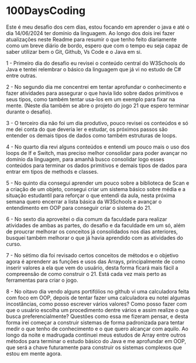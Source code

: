 # 100DaysCoding
Este é meu desafio dos cem dias, estou focando em aprender o java e até o dia 14/06/2024 ter domínio da linguagem.
Ao longo dos dois irei fazer atualizações neste Readme para resumir o que tenho feito diariamente como um breve diário de bordo, espero que com o tempo eu seja capaz de saber utilizar bem o Git, Github, Vs Code e o Java em si.

1 - Primeiro dia do desafio eu revisei o conteúdo central do W3Schools do Java e tentei relembrar o básico da linguagem que já vi no estudo de C# entre outras.

2 - No segundo dia me concentrei em tentar aprofundar o conhecimento e fazer atividades para assegurar o que havia lido sobre dados primitivos e seus tipos, como também tentar usa-los em um exemplo para fixar na mente. (Neste dia também se abre o projeto do jogo 21 que espero terminar durante o desafio).

3 - O terceiro dia não foi um dia produtivo, pouco revisei os conteúdos e só me dei conta do que deveria ler e estudar, os próximos passos são entender os demais tipos de dados como também estruturas de loops.

4 - No quarto dia revi alguns conteúdos e entendi um pouco mais o uso dos loops de If e Switch, mas preciso melhor consolidar para poder avançar no domínio da linguagem, para amanhã busco consolidar logo esses conteúdos para terminar os dados primitivos e demais tipos de dados para entrar em tipos de methods e classes.

5 - No quinto dia consegui aprender um pouco sobre a biblioteca de Scan e a criação de um objeto, consegui criar um sistema básico sobre média e a situação estudantil para reforçar o que entendi da aula, nesta próxima semana quero encerrar a lista básica da W3Schools e avançar o entendimento em OOP para conseguir criar o sistema do 21.

6 - No sexto dia aproveitei o dia comum da faculdade para realizar atividades de ambas as partes, do desafio e da faculdade em um só, além de proucrar melhorar os conceitos já consolidados nos dias anteriores, busquei também melhorar o que já havia aprendido com as atividades do curso.

7 - No sétimo dia foi revisado certos conceitos de métodos e o objetivo agora é aprendenr as funções e usos das Arrays, principalmente de como inserir valores a ela que vem do usuário, desta forma ficará mais fácil a compreensão de como construir o 21. Está cada vez mais perto as ferramentas para criar o jogo.

8 - No oitavo dia vendo alguns portifólios no github vi uma calculadora feita com foco em OOP, depois de tentar fazer uma calculadora eu notei algumas incostâncias, como posso escrever vários valores? Como posso fazer com que o usuário escolha um procedimento dentre vários e assim realize o que busca preferencialmente? Questões como essa me fizeram pensar, e desta forma irei começar a construir sistemas de forma padronizada para tentar medir o que tenho de conhecimento e o que quero alcançar com aquilo. Ao longo da noite e madrugada continuei meus estudos de Array entre outros métodos para terminar o estudo básico do Java e me aprofundar em OOP, que será a chave futuramente para construir os sistemas complexos que estou em mente agora.
